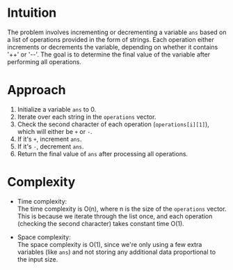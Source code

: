 # Intuition
The problem involves incrementing or decrementing a variable `ans` based on a list of operations provided in the form of strings. Each operation either increments or decrements the variable, depending on whether it contains '++' or '--'. The goal is to determine the final value of the variable after performing all operations.

# Approach
1. Initialize a variable `ans` to 0.
2. Iterate over each string in the `operations` vector.
3. Check the second character of each operation (`operations[i][1]`), which will either be `+` or `-`.
4. If it's `+`, increment `ans`.
5. If it's `-`, decrement `ans`.
6. Return the final value of `ans` after processing all operations.

# Complexity
- Time complexity:  
  The time complexity is O(n), where n is the size of the `operations` vector. This is because we iterate through the list once, and each operation (checking the second character) takes constant time O(1).

- Space complexity:  
  The space complexity is O(1), since we're only using a few extra variables (like `ans`) and not storing any additional data proportional to the input size.
